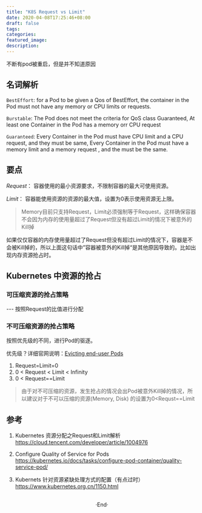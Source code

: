 ```yaml
---
title: "K8S Request vs Limit"
date: 2020-04-08T17:25:46+08:00
draft: false
tags: 
categories: 
featured_image: 
description: 
---
```

不断有pod被重启，但是并不知道原因

## 名词解析
`BestEffort`: for a Pod to be given a Qos of BestEffort, the container in the Pod must not have any memory or CPU limits or requests.

`Burstable`: The Pod does not meet the criteria for QoS class Guaranteed, At least one Container in the Pod has a memory orr CPU request 

`Guaranteed`: Every Container in the Pod must have CPU limit and a CPU request, and they must be same, Every Container in the Pod must have a memory limit and a memory request , and the must be the same. 

## 要点
*Request*： 容器使用的最小资源要求，不限制容器的最大可使用资源。

*Limit*： 容器能使用资源的资源的最大值，设置为0表示使用资源无上限。


>  Memory目前只支持Request，Limit必须强制等于Request，这样确保容器不会因为内存的使用量超过了Request但没有超过Limit的情况下被意外的Kill掉

如果仅仅容器的内存使用量超过了Request但没有超过Limit的情况下，容器是不会被Kill掉的，所以上面这句话中”容器被意外的Kill掉“是其他原因导致的。比如出现内存资源抢占时。

## Kubernetes 中资源的抢占

### 可压缩资源的抢占策略 
--- 按照Request的比值进行分配

### 不可压缩资源的抢占策略
按照优先级的不同，进行Pod的驱逐。

优先级？详细官网说明：[Evicting end-user Pods](https://kubernetes.io/docs/tasks/administer-cluster/out-of-resource/#evicting-end-user-pods)  

1. Request=Limit=0
2. 0 < Request < Limit < Infinity
3. 0 < Request==Limit

> 由于对不可压缩的资源，发生抢占的情况会出Pod被意外Kill掉的情况，所以建议对于不可以压缩的资源(Memory, Disk) 的设置为0<Requst==Limit

## 参考

1. Kubernetes 资源分配之Request和Limit解析
  https://cloud.tencent.com/developer/article/1004976

2. Configure Quality of Service for Pods 
  https://kubernetes.io/docs/tasks/configure-pod-container/quality-service-pod/

3. Kubernets 针对资源紧缺处理方式的配置（有点过时）
  https://www.kubernetes.org.cn/1150.html


<br>

<center>  ·End·  </center>
